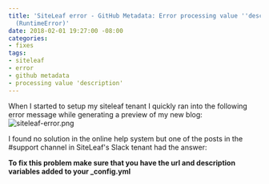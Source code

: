 ```yaml
---
title: 'SiteLeaf error - GitHub Metadata: Error processing value ''description'':
  (RuntimeError)'
date: 2018-02-01 19:27:00 -08:00
categories:
- fixes
tags:
- siteleaf
- error
- github metadata
- processing value 'description'
---
```


When I started to setup my siteleaf tenant I quickly ran into the following error message while generating a preview of my new blog:
![siteleaf-error.png](/uploads/siteleaf-error.png)

I found no solution in the online help system but one of the posts in the #support channel in SiteLeaf's Slack tenant had the answer:

**To fix this problem make sure that you have the url and description variables added to your _config.yml**